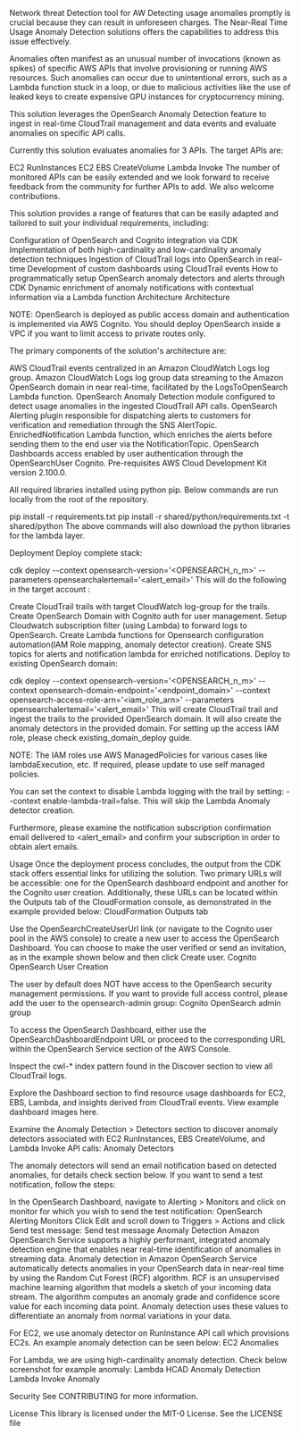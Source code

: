 
Network threat Detection tool for AW Detecting usage anomalies promptly is crucial because they can result in unforeseen charges. The Near-Real Time Usage Anomaly Detection solutions offers the capabilities to address this issue effectively.

Anomalies often manifest as an unusual number of invocations (known as spikes) of specific AWS APIs that involve provisioning or running AWS resources. Such anomalies can occur due to unintentional errors, such as a Lambda function stuck in a loop, or due to malicious activities like the use of leaked keys to create expensive GPU instances for cryptocurrency mining.

This solution leverages the OpenSearch Anomaly Detection feature to ingest in real-time CloudTrail management and data events and evaluate anomalies on specific API calls.

Currently this solution evaluates anomalies for 3 APIs. The target APIs are:

EC2 RunInstances EC2 EBS CreateVolume Lambda Invoke The number of monitored APIs can be easily extended and we look forward to receive feedback from the community for further APIs to add. We also welcome contributions.

This solution provides a range of features that can be easily adapted and tailored to suit your individual requirements, including:

Configuration of OpenSearch and Cognito integration via CDK Implementation of both high-cardinality and low-cardinality anomaly detection techniques Ingestion of CloudTrail logs into OpenSearch in real-time Development of custom dashboards using CloudTrail events How to programmatically setup OpenSearch anomaly detectors and alerts through CDK Dynamic enrichment of anomaly notifications with contextual information via a Lambda function Architecture Architecture

NOTE: OpenSearch is deployed as public access domain and authentication is implemented via AWS Cognito. You should deploy OpenSearch inside a VPC if you want to limit access to private routes only.

The primary components of the solution's architecture are:

AWS CloudTrail events centralized in an Amazon CloudWatch Logs log group. Amazon CloudWatch Logs log group data streaming to the Amazon OpenSearch domain in near real-time, facilitated by the LogsToOpenSearch Lambda function. OpenSearch Anomaly Detection module configured to detect usage anomalies in the ingested CloudTrail API calls. OpenSearch Alerting plugin responsible for dispatching alerts to customers for verification and remediation through the SNS AlertTopic. EnrichedNotification Lambda function, which enriches the alerts before sending them to the end user via the NotificationTopic. OpenSearch Dashboards access enabled by user authentication through the OpenSearchUser Cognito. Pre-requisites AWS Cloud Development Kit version 2.100.0.

All required libraries installed using python pip. Below commands are run locally from the root of the repository.

pip install -r requirements.txt pip install -r shared/python/requirements.txt -t shared/python The above commands will also download the python libraries for the lambda layer.

Deployment Deploy complete stack:

cdk deploy
--context opensearch-version='<OPENSEARCH_n_m>'
--parameters opensearchalertemail='<alert_email>' This will do the following in the target account :

Create CloudTrail trails with target CloudWatch log-group for the trails. Create OpenSearch Domain with Cognito auth for user management. Setup Cloudwatch subscription filter (using Lambda) to forward logs to OpenSearch. Create Lambda functions for Opensearch configuration automation(IAM Role mapping, anomaly detector creation). Create SNS topics for alerts and notification lambda for enriched notifications. Deploy to existing OpenSearch domain:

cdk deploy
--context opensearch-version='<OPENSEARCH_n_m>'
--context opensearch-domain-endpoint='<endpoint_domain>'
--context opensearch-access-role-arn='<iam_role_arn>'
--parameters opensearchalertemail='<alert_email>' This will create CloudTrail trail and ingest the trails to the provided OpenSearch domain. It will also create the anomaly detectors in the provided domain. For setting up the access IAM role, please check existing_domain_deploy guide.

NOTE: The IAM roles use AWS ManagedPolicies for various cases like lambdaExecution, etc. If required, please update to use self managed policies.

You can set the context to disable Lambda logging with the trail by setting: --context enable-lambda-trail=false. This will skip the Lambda Anomaly detector creation.

Furthermore, please examine the notification subscription confirmation email delivered to <alert_email> and confirm your subscription in order to obtain alert emails.

Usage Once the deployment process concludes, the output from the CDK stack offers essential links for utilizing the solution. Two primary URLs will be accessible: one for the OpenSearch dashboard endpoint and another for the Cognito user creation. Additionally, these URLs can be located within the Outputs tab of the CloudFormation console, as demonstrated in the example provided below: CloudFormation Outputs tab

Use the OpenSearchCreateUserUrl link (or navigate to the Cognito user pool in the AWS console) to create a new user to access the OpenSearch Dashboard. You can choose to make the user verified or send an invitation, as in the example shown below and then click Create user. Cognito OpenSearch User Creation

The user by default does NOT have access to the OpenSearch security management permissions. If you want to provide full access control, please add the user to the opensearch-admin group: Cognito OpenSearch admin group

To access the OpenSearch Dashboard, either use the OpenSearchDashboardEndpoint URL or proceed to the corresponding URL within the OpenSearch Service section of the AWS Console.

Inspect the cwl-* index pattern found in the Discover section to view all CloudTrail logs.

Explore the Dashboard section to find resource usage dashboards for EC2, EBS, Lambda, and insights derived from CloudTrail events. View example dashboard images here.

Examine the Anomaly Detection > Detectors section to discover anomaly detectors associated with EC2 RunInstances, EBS CreateVolume, and Lambda Invoke API calls: Anomaly Detectors

The anomaly detectors will send an email notification based on detected anomalies, for details check section below. If you want to send a test notification, follow the steps:

In the OpenSearch Dashboard, navigate to Alerting > Monitors and click on monitor for which you wish to send the test notification: OpenSearch Alerting Monitors Click Edit and scroll down to Triggers > Actions and click Send test message: Send test message Anomaly Detection Amazon OpenSearch Service supports a highly performant, integrated anomaly detection engine that enables near real-time identification of anomalies in streaming data. Anomaly detection in Amazon OpenSearch Service automatically detects anomalies in your OpenSearch data in near-real time by using the Random Cut Forest (RCF) algorithm. RCF is an unsupervised machine learning algorithm that models a sketch of your incoming data stream. The algorithm computes an anomaly grade and confidence score value for each incoming data point. Anomaly detection uses these values to differentiate an anomaly from normal variations in your data.

For EC2, we use anomaly detector on RunInstance API call which provisions EC2s. An example anomaly detection can be seen below: EC2 Anomalies

For Lambda, we are using high-cardinality anomaly detection. Check below screenshot for example anomaly: Lambda HCAD Anomaly Detection Lambda Invoke Anomaly

Security See CONTRIBUTING for more information.

License This library is licensed under the MIT-0 License. See the LICENSE file